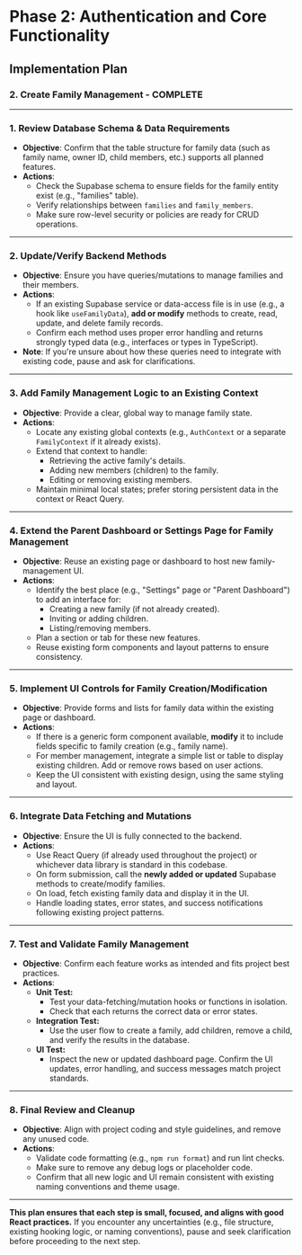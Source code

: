 # Phase 2: Authentication and Core Functionality

## Implementation Plan

### 2. Create Family Management - COMPLETE

---

### 1. Review Database Schema & Data Requirements

- **Objective**: Confirm that the table structure for family data (such as family name, owner ID, child members, etc.) supports all planned features.
- **Actions**:
  - Check the Supabase schema to ensure fields for the family entity exist (e.g., "families" table).
  - Verify relationships between `families` and `family_members`.
  - Make sure row-level security or policies are ready for CRUD operations.

---

### 2. Update/Verify Backend Methods

- **Objective**: Ensure you have queries/mutations to manage families and their members.
- **Actions**:
  - If an existing Supabase service or data-access file is in use (e.g., a hook like `useFamilyData`), **add or modify** methods to create, read, update, and delete family records.
  - Confirm each method uses proper error handling and returns strongly typed data (e.g., interfaces or types in TypeScript).
- **Note**: If you're unsure about how these queries need to integrate with existing code, pause and ask for clarifications.

---

### 3. Add Family Management Logic to an Existing Context

- **Objective**: Provide a clear, global way to manage family state.
- **Actions**:
  - Locate any existing global contexts (e.g., `AuthContext` or a separate `FamilyContext` if it already exists).
  - Extend that context to handle:
    - Retrieving the active family's details.
    - Adding new members (children) to the family.
    - Editing or removing existing members.
  - Maintain minimal local states; prefer storing persistent data in the context or React Query.

---

### 4. Extend the Parent Dashboard or Settings Page for Family Management

- **Objective**: Reuse an existing page or dashboard to host new family-management UI.
- **Actions**:
  - Identify the best place (e.g., "Settings" page or "Parent Dashboard") to add an interface for:
    - Creating a new family (if not already created).
    - Inviting or adding children.
    - Listing/removing members.
  - Plan a section or tab for these new features.
  - Reuse existing form components and layout patterns to ensure consistency.

---

### 5. Implement UI Controls for Family Creation/Modification

- **Objective**: Provide forms and lists for family data within the existing page or dashboard.
- **Actions**:
  - If there is a generic form component available, **modify** it to include fields specific to family creation (e.g., family name).
  - For member management, integrate a simple list or table to display existing children. Add or remove rows based on user actions.
  - Keep the UI consistent with existing design, using the same styling and layout.

---

### 6. Integrate Data Fetching and Mutations

- **Objective**: Ensure the UI is fully connected to the backend.
- **Actions**:
  - Use React Query (if already used throughout the project) or whichever data library is standard in this codebase.
  - On form submission, call the **newly added or updated** Supabase methods to create/modify families.
  - On load, fetch existing family data and display it in the UI.
  - Handle loading states, error states, and success notifications following existing project patterns.

---

### 7. Test and Validate Family Management

- **Objective**: Confirm each feature works as intended and fits project best practices.
- **Actions**:
  - **Unit Test:**
    - Test your data-fetching/mutation hooks or functions in isolation.
    - Check that each returns the correct data or error states.
  - **Integration Test:**
    - Use the user flow to create a family, add children, remove a child, and verify the results in the database.
  - **UI Test:**
    - Inspect the new or updated dashboard page. Confirm the UI updates, error handling, and success messages match project standards.

---

### 8. Final Review and Cleanup

- **Objective**: Align with project coding and style guidelines, and remove any unused code.
- **Actions**:
  - Validate code formatting (e.g., `npm run format`) and run lint checks.
  - Make sure to remove any debug logs or placeholder code.
  - Confirm that all new logic and UI remain consistent with existing naming conventions and theme usage.

---

**This plan ensures that each step is small, focused, and aligns with good React practices.** If you encounter any uncertainties (e.g., file structure, existing hooking logic, or naming conventions), pause and seek clarification before proceeding to the next step.
